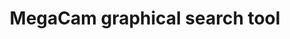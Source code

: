 ---
layout: cadc
lang: en
permalink: /en/megapipe/access/graph.html
title: MegaCam graphical search tool
altLangPage: /fr/megapipe/access/graph.html
dateModified: 2021-12-08

signing: layout.signing
nositesearch: layout.nositesearch

nav: megapipe

breadcrumbs:
    - link: /en/megapipe/
      title: MegaPipe
    - link: /en/megapipe/access/graph.html
      title: Search tool
---